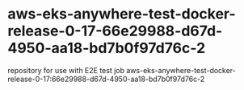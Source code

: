 # aws-eks-anywhere-test-docker-release-0-17-66e29988-d67d-4950-aa18-bd7b0f97d76c-2
repository for use with E2E test job aws-eks-anywhere-test-docker-release-0-17:66e29988-d67d-4950-aa18-bd7b0f97d76c-2

